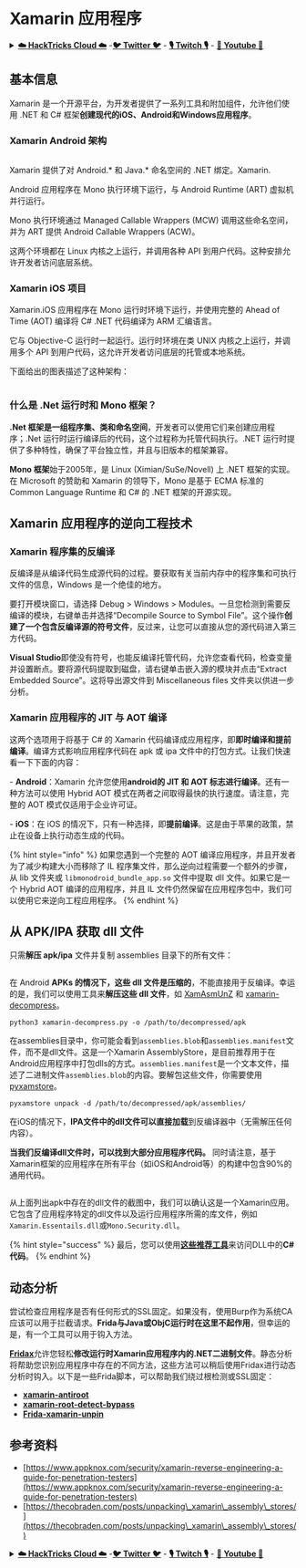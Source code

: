 # Xamarin 应用程序

<details>

<summary><a href="https://cloud.hacktricks.xyz/pentesting-cloud/pentesting-cloud-methodology"><strong>☁️ HackTricks Cloud ☁️</strong></a> -<a href="https://twitter.com/hacktricks_live"><strong>🐦 Twitter 🐦</strong></a> - <a href="https://www.twitch.tv/hacktricks_live/schedule"><strong>🎙️ Twitch 🎙️</strong></a> - <a href="https://www.youtube.com/@hacktricks_LIVE"><strong>🎥 Youtube 🎥</strong></a></summary>

* 如果您在**网络安全公司**工作，想在**HackTricks**上看到您的**公司广告**，或者想要访问**PEASS的最新版本或下载HackTricks的PDF**？请查看[**订阅计划**](https://github.com/sponsors/carlospolop)！
* 发现[**PEASS家族**](https://opensea.io/collection/the-peass-family)，我们独家的[**NFTs**](https://opensea.io/collection/the-peass-family)系列。
* 获取[**官方PEASS & HackTricks周边产品**](https://peass.creator-spring.com)。
* **加入**[**💬**](https://emojipedia.org/speech-balloon/) [**Discord群组**](https://discord.gg/hRep4RUj7f)或[**telegram群组**](https://t.me/peass)或在**Twitter**上**关注**我[**🐦**](https://github.com/carlospolop/hacktricks/tree/7af18b62b3bdc423e11444677a6a73d4043511e9/\[https:/emojipedia.org/bird/README.md)[**@carlospolopm**](https://twitter.com/hacktricks\_live)**。**
* **通过向**[**hacktricks仓库**](https://github.com/carlospolop/hacktricks) **和** [**hacktricks-cloud仓库**](https://github.com/carlospolop/hacktricks-cloud) **提交PR来分享您的黑客技巧。**

</details>

## **基本信息**

Xamarin 是一个开源平台，为开发者提供了一系列工具和附加组件，允许他们使用 .NET 和 C# 框架**创建现代的iOS、Android和Windows应用程序**。

### Xamarin Android 架构

<figure><img src="../.gitbook/assets/image (3) (1) (1) (1) (1) (1).png" alt=""><figcaption></figcaption></figure>

Xamarin 提供了对 Android.\* 和 Java.\* 命名空间的 .NET 绑定。Xamarin.

Android 应用程序在 Mono 执行环境下运行，与 Android Runtime (ART) 虚拟机并行运行。

Mono 执行环境通过 Managed Callable Wrappers (MCW) 调用这些命名空间，并为 ART 提供 Android Callable Wrappers (ACW)。

这两个环境都在 Linux 内核之上运行，并调用各种 API 到用户代码。这种安排允许开发者访问底层系统。

### Xamarin iOS 项目

Xamarin.iOS 应用程序在 Mono 运行时环境下运行，并使用完整的 Ahead of Time (AOT) 编译将 C# .NET 代码编译为 ARM 汇编语言。

它与 Objective-C 运行时一起运行。运行时环境在类 UNIX 内核之上运行，并调用多个 API 到用户代码，这允许开发者访问底层的托管或本地系统。

下面给出的图表描述了这种架构：

<figure><img src="../.gitbook/assets/image (1) (1) (1) (1) (1) (1) (1) (1) (1) (1) (1) (1) (1) (1) (1).png" alt=""><figcaption></figcaption></figure>

### 什么是 .Net 运行时和 Mono 框架？

**.Net 框架是一组程序集、类和命名空间**，开发者可以使用它们来创建应用程序；.Net 运行时运行编译后的代码，这个过程称为托管代码执行。.NET 运行时提供了多种特性，确保了平台独立性，并且与旧版本的框架兼容。

**Mono 框架**始于2005年，是 Linux (Ximian/SuSe/Novell) 上 .NET 框架的实现。在 Microsoft 的赞助和 Xamarin 的领导下，Mono 是基于 ECMA 标准的 Common Language Runtime 和 C# 的 .NET 框架的开源实现。

## Xamarin 应用程序的逆向工程技术

### Xamarin 程序集的反编译

反编译是从编译代码生成源代码的过程。要获取有关当前内存中的程序集和可执行文件的信息，Windows 是一个绝佳的地方。

要打开模块窗口，请选择 Debug > Windows > Modules。一旦您检测到需要反编译的模块，右键单击并选择“Decompile Source to Symbol File”。这个操作**创建了一个包含反编译源的符号文件**，反过来，让您可以直接从您的源代码进入第三方代码。

**Visual Studio**即使没有符号，也能反编译托管代码，允许您查看代码，检查变量并设置断点。要将源代码提取到磁盘，请右键单击嵌入源的模块并点击“Extract Embedded Source”。这将导出源文件到 Miscellaneous files 文件夹以供进一步分析。

### Xamarin 应用程序的 JIT 与 AOT 编译

这两个选项用于将基于 C# 的 Xamarin 代码编译成应用程序，即**即时编译和提前编译**。编译方式影响应用程序代码在 apk 或 ipa 文件中的打包方式。让我们快速看一下下面的内容：

\- **Android**：Xamarin 允许您使用**android的 JIT 和 AOT 标志进行编译**。还有一种方法可以使用 Hybrid AOT 模式在两者之间取得最快的执行速度。请注意，完整的 AOT 模式仅适用于企业许可证。

\- **iOS**：在 iOS 的情况下，只有一种选择，即**提前编译**。这是由于苹果的政策，禁止在设备上执行动态生成的代码。

{% hint style="info" %}
如果您遇到一个完整的 AOT 编译应用程序，并且开发者为了减少构建大小而移除了 IL 程序集文件，那么逆向过程需要一个额外的步骤，从 lib 文件夹或 `libmonodroid_bundle_app.so` 文件中提取 dll 文件。如果它是一个 Hybrid AOT 编译的应用程序，并且 IL 文件仍然保留在应用程序包中，我们可以使用它来逆向工程应用程序。
{% endhint %}

## 从 APK/IPA 获取 dll 文件

只需**解压 apk/ipa** 文件并复制 assemblies 目录下的所有文件：

<figure><img src="../.gitbook/assets/image (2) (1) (1) (1) (1) (1) (1) (1) (1) (1) (1).png" alt=""><figcaption></figcaption></figure>

在 Android **APKs 的情况下，这些 dll 文件是压缩的**，不能直接用于反编译。幸运的是，我们可以使用工具来**解压这些 dll 文件**，如 [XamAsmUnZ](https://github.com/cihansol/XamAsmUnZ) 和 [xamarin-decompress](https://github.com/NickstaDB/xamarin-decompress)。
```
python3 xamarin-decompress.py -o /path/to/decompressed/apk
```
在assemblies目录中，你可能会看到`assemblies.blob`和`assemblies.manifest`文件，而不是dll文件。这是一个Xamarin AssemblyStore，是目前推荐用于在Android应用程序中打包dlls的方式。`assemblies.manifest`是一个文本文件，描述了二进制文件`assemblies.blob`的内容。要解包这些文件，你需要使用[pyxamstore](https://github.com/jakev/pyxamstore)。
```
pyxamstore unpack -d /path/to/decompressed/apk/assemblies/
```
在iOS的情况下，**IPA文件中的dll文件可以直接加载**到反编译器中（无需解压任何内容）。

**当我们反编译dll文件时，可以找到大部分应用程序代码。** 同时请注意，基于Xamarin框架的应用程序在所有平台（如iOS和Android等）的构建中包含90%的通用代码。

<figure><img src="../.gitbook/assets/image (3) (1) (1) (1) (1) (1) (1).png" alt=""><figcaption></figcaption></figure>

从上面列出apk中存在的dll文件的截图中，我们可以确认这是一个Xamarin应用。它包含了应用程序特定的dll文件以及运行应用程序所需的库文件，例如`Xamarin.Essentails.dll`或`Mono.Security.dll`。

{% hint style="success" %}
最后，您可以使用[**这些推荐工具**](../reversing/reversing-tools-basic-methods/#net-decompiler)来访问DLL中的**C#代码**。
{% endhint %}

## 动态分析

尝试检查应用程序是否有任何形式的SSL固定。如果没有，使用Burp作为系统CA应该可以用于拦截请求。**Frida与Java或ObjC运行时在这里不起作用**，但幸运的是，有一个工具可以用于钩入方法。

[**Fridax**](https://github.com/NorthwaveSecurity/fridax)允许您轻松**修改运行时Xamarin应用程序内的.NET二进制文件**。静态分析将帮助您识别应用程序中存在的不同方法，这些方法可以稍后使用Fridax进行动态分析时钩入。以下是一些Frida脚本，可以帮助我们绕过根检测或SSL固定：

* [**xamarin-antiroot**](https://codeshare.frida.re/@Gand3lf/xamarin-antiroot/)
* [**xamarin-root-detect-bypass**](https://codeshare.frida.re/@nuschpl/xamarin-root-detect-bypass/)
* [**Frida-xamarin-unpin**](https://github.com/GoSecure/frida-xamarin-unpin)

## 参考资料

* [https://www.appknox.com/security/xamarin-reverse-engineering-a-guide-for-penetration-testers](https://www.appknox.com/security/xamarin-reverse-engineering-a-guide-for-penetration-testers)
* [https://thecobraden.com/posts/unpacking\_xamarin\_assembly\_stores/](https://thecobraden.com/posts/unpacking\_xamarin\_assembly\_stores/)

<details>

<summary><a href="https://cloud.hacktricks.xyz/pentesting-cloud/pentesting-cloud-methodology"><strong>☁️ HackTricks Cloud ☁️</strong></a> -<a href="https://twitter.com/hacktricks_live"><strong>🐦 Twitter 🐦</strong></a> - <a href="https://www.twitch.tv/hacktricks_live/schedule"><strong>🎙️ Twitch 🎙️</strong></a> - <a href="https://www.youtube.com/@hacktricks_LIVE"><strong>🎥 Youtube 🎥</strong></a></summary>

* 如果您在**网络安全公司**工作，想在HackTricks中看到您的**公司广告**，或者想要访问**PEASS的最新版本或下载HackTricks的PDF**？请查看[**订阅计划**](https://github.com/sponsors/carlospolop)！
* 发现[**PEASS家族**](https://opensea.io/collection/the-peass-family)，我们独家的[**NFTs**](https://opensea.io/collection/the-peass-family)系列。
* 获取[**官方PEASS & HackTricks商品**](https://peass.creator-spring.com)。
* **加入**[**💬**](https://emojipedia.org/speech-balloon/)[**Discord群组**](https://discord.gg/hRep4RUj7f)或[**telegram群组**](https://t.me/peass)或在**Twitter**上**关注**我[**🐦**](https://github.com/carlospolop/hacktricks/tree/7af18b62b3bdc423e11444677a6a73d4043511e9/\[https:/emojipedia.org/bird/README.md)[**@carlospolopm**](https://twitter.com/hacktricks\_live)**。**
* 通过向[**hacktricks repo**](https://github.com/carlospolop/hacktricks)和[**hacktricks-cloud repo**](https://github.com/carlospolop/hacktricks-cloud)提交PR，**分享您的黑客技巧**。

</details>
